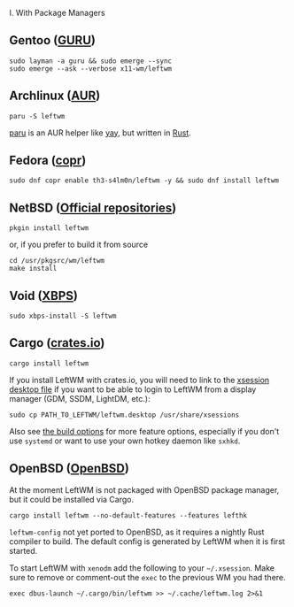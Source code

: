 I. With Package Managers
## Gentoo ([GURU](https://gitweb.gentoo.org/repo/proj/guru.git/tree/x11-wm/leftwm))

```shell
sudo layman -a guru && sudo emerge --sync 
sudo emerge --ask --verbose x11-wm/leftwm
```

## [](https://github.com/leftwm/leftwm#archlinux-aur)Archlinux ([AUR](https://aur.archlinux.org/packages/leftwm))

```shell
paru -S leftwm
```

[paru](https://github.com/Morganamilo/paru) is an AUR helper like [yay](https://github.com/Jguer/yay), but written in [Rust](https://github.com/rust-lang/rust).

## [](https://github.com/leftwm/leftwm#fedora-copr)Fedora ([copr](https://copr.fedorainfracloud.org/coprs/atim/leftwm/))

```shell
sudo dnf copr enable th3-s4lm0n/leftwm -y && sudo dnf install leftwm
```

## [](https://github.com/leftwm/leftwm#netbsd-official-repositories)NetBSD ([Official repositories](https://pkgsrc.se/wm/leftwm/))

```shell
pkgin install leftwm
```

or, if you prefer to build it from source

```shell
cd /usr/pkgsrc/wm/leftwm
make install
```

## [](https://github.com/leftwm/leftwm#void-xbps)Void ([XBPS](https://voidlinux.org/packages/?arch=x86_64&q=leftwm))

```shell
sudo xbps-install -S leftwm
```

## [](https://github.com/leftwm/leftwm#cargo-cratesio)Cargo ([crates.io](https://crates.io/crates/leftwm))

```shell
cargo install leftwm
```

If you install LeftWM with crates.io, you will need to link to the [xsession desktop file](https://github.com/leftwm/leftwm/blob/758bbf837a8556cdc7e09ff2d394f528e7657333/leftwm.desktop) if you want to be able to login to LeftWM from a display manager (GDM, SSDM, LightDM, etc.):

```shell
sudo cp PATH_TO_LEFTWM/leftwm.desktop /usr/share/xsessions
```

Also see [the build options](https://github.com/leftwm/leftwm#optional-build-features) for more feature options, especially if you don't use `systemd` or want to use your own hotkey daemon like `sxhkd`.

## [](https://github.com/leftwm/leftwm#openbsd-openbsd)OpenBSD ([OpenBSD](https://openbsd.org/))

At the moment LeftWM is not packaged with OpenBSD package manager, but it could be installed via Cargo.

```shell
cargo install leftwm --no-default-features --features lefthk
```

`leftwm-config` not yet ported to OpenBSD, as it requires a nightly Rust compiler to build. The default config is generated by LeftWM when it is first started.

To start LeftWM with `xenodm` add the following to your `~/.xsession`. Make sure to remove or comment-out the `exec` to the previous WM you had there.

```shell
exec dbus-launch ~/.cargo/bin/leftwm >> ~/.cache/leftwm.log 2>&1
```


